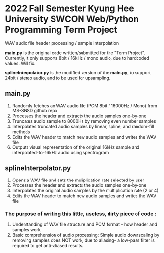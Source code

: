 # 2022 Fall Semester Kyung Hee University SWCON Web/Python Programming Term Project
WAV audio file header processing / sample interpolation

**main.py** is the original code written/submitted for the "Term Project". Currently, it only supports 8bit / 16kHz / mono audio, due to hardcoded values. Will fix.

**splineInterpolator.py** is the modified version of the **main.py**, to support 24bit / stereo audio, and to be used for upsampling.

## main.py
1. Randomly fetches an WAV audio file (PCM 8bit / 16000Hz / Mono) from MS-SNSD github repo
2. Processes the header and extracts the audio samples one-by-one
3. Truncates audio sample to 8000Hz by removing even number samples
4. Interpolates truncated audio samples by linear, spline, and random-fill methods
5. Edits the WAV header to match new audio samples and writes the WAV file
6. Outputs visual representation of the original 16kHz sample and interpolated-to-16kHz audio using spectrogram

## splineInterpolator.py
1. Opens a WAV file and sets the muliplication rate selected by user
2. Processes the header and extracts the audio samples one-by-one
3. Interpolates the original audio samples by the multiplication rate (2 or 4)
4. Edits the WAV header to match new audio samples and writes the WAV file

### The purpose of writing this little, useless, dirty piece of code :
1. Understanding of WAV file structure and PCM format - how header and samples work
2. Basic comprehension of audio processing: Simple audio downscaling by removing samples does NOT work, due to aliasing- a low-pass filter is required to get anti-aliased results.

